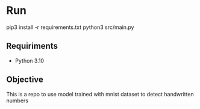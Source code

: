 
# Run
pip3 install -r requirements.txt                                    python3 src/main.py 

## Requiriments
- Python 3.10

## Objective
This is a repo to use  model trained with mnist dataset to detect handwritten numbers


